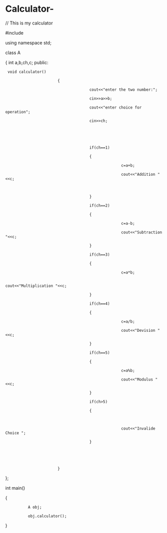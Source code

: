 # Calculator-
// This is my calculator 



#include<iostream>

using namespace std;

class A

{
     int a,b,ch,c;
     public:

     void calculator()

                           {

                                         cout<<"enter the two number:";

                                         cin>>a>>b;

                                         cout<<"enter choice for operation";

                                         cin>>ch;

                                        

                                        

                                         if(ch==1)

                                         {

                                                       c=a+b; 

                                                       cout<<"Addition "<<c;

                                                      

                                         }

                                         if(ch==2)

                                         {

                                                       c=a-b;

                                                       cout<<"Subtraction "<<c;

                                         }

                                         if(ch==3)

                                         {

                                                       c=a*b;

                                                       cout<<"Multiplication "<<c;  

                                         }

                                         if(ch==4)

                                         {

                                                       c=a/b;

                                                       cout<<"Devision "<<c;             

                                         }

                                         if(ch==5)

                                         {

                                                       c=a%b;

                                                       cout<<"Modulus "<<c;

                                         }

                                         if(ch>5)

                                         {

                                                      

                                                       cout<<"Invalide Choice ";

                                         }

                                        

             

                           }

             

             

};

int main()

{

              A obj;

              obj.calculator();           

}

